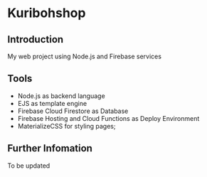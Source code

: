 # Kuribohshop

## Introduction

My web project using Node.js and Firebase services

## Tools

* Node.js as backend language
* EJS as template engine
* Firebase Cloud Firestore as Database
* Firebase Hosting and Cloud Functions as Deploy Environment
* MaterializeCSS for styling pages;

## Further Infomation

To be updated
